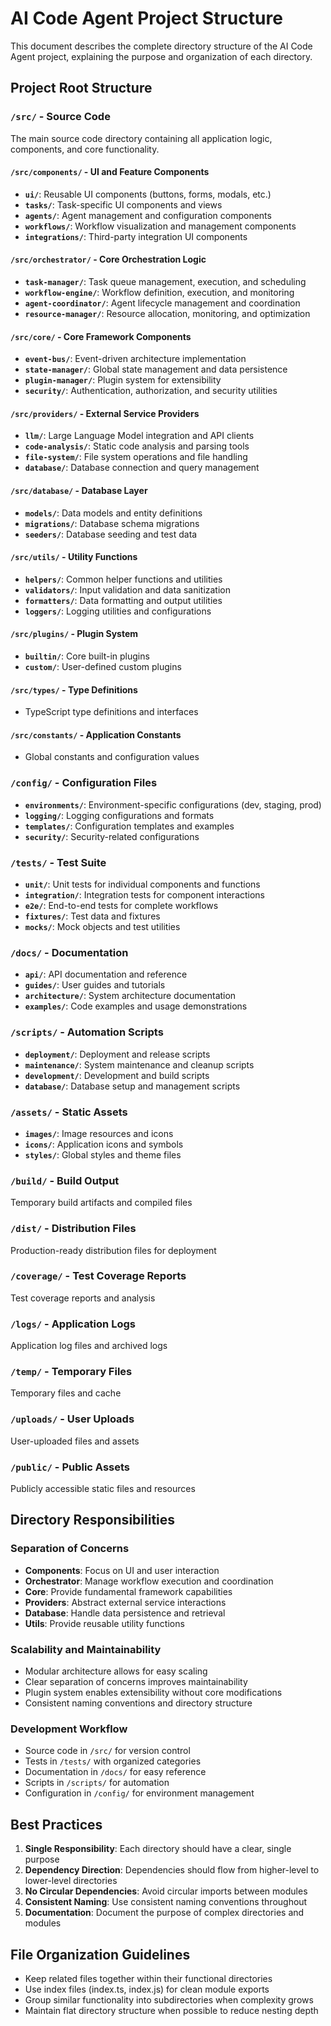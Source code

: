 # AI Code Agent Project Structure

This document describes the complete directory structure of the AI Code Agent project, explaining the purpose and organization of each directory.

## Project Root Structure

### `/src/` - Source Code
The main source code directory containing all application logic, components, and core functionality.

#### `/src/components/` - UI and Feature Components
- **`ui/`**: Reusable UI components (buttons, forms, modals, etc.)
- **`tasks/`**: Task-specific UI components and views
- **`agents/`**: Agent management and configuration components
- **`workflows/`**: Workflow visualization and management components
- **`integrations/`**: Third-party integration UI components

#### `/src/orchestrator/` - Core Orchestration Logic
- **`task-manager/`**: Task queue management, execution, and scheduling
- **`workflow-engine/`**: Workflow definition, execution, and monitoring
- **`agent-coordinator/`**: Agent lifecycle management and coordination
- **`resource-manager/`**: Resource allocation, monitoring, and optimization

#### `/src/core/` - Core Framework Components
- **`event-bus/`**: Event-driven architecture implementation
- **`state-manager/`**: Global state management and data persistence
- **`plugin-manager/`**: Plugin system for extensibility
- **`security/`**: Authentication, authorization, and security utilities

#### `/src/providers/` - External Service Providers
- **`llm/`**: Large Language Model integration and API clients
- **`code-analysis/`**: Static code analysis and parsing tools
- **`file-system/`**: File system operations and file handling
- **`database/`**: Database connection and query management

#### `/src/database/` - Database Layer
- **`models/`**: Data models and entity definitions
- **`migrations/`**: Database schema migrations
- **`seeders/`**: Database seeding and test data

#### `/src/utils/` - Utility Functions
- **`helpers/`**: Common helper functions and utilities
- **`validators/`**: Input validation and data sanitization
- **`formatters/`**: Data formatting and output utilities
- **`loggers/`**: Logging utilities and configurations

#### `/src/plugins/` - Plugin System
- **`builtin/`**: Core built-in plugins
- **`custom/`**: User-defined custom plugins

#### `/src/types/` - Type Definitions
- TypeScript type definitions and interfaces

#### `/src/constants/` - Application Constants
- Global constants and configuration values

### `/config/` - Configuration Files
- **`environments/`**: Environment-specific configurations (dev, staging, prod)
- **`logging/`**: Logging configurations and formats
- **`templates/`**: Configuration templates and examples
- **`security/`**: Security-related configurations

### `/tests/` - Test Suite
- **`unit/`**: Unit tests for individual components and functions
- **`integration/`**: Integration tests for component interactions
- **`e2e/`**: End-to-end tests for complete workflows
- **`fixtures/`**: Test data and fixtures
- **`mocks/`**: Mock objects and test utilities

### `/docs/` - Documentation
- **`api/`**: API documentation and reference
- **`guides/`**: User guides and tutorials
- **`architecture/`**: System architecture documentation
- **`examples/`**: Code examples and usage demonstrations

### `/scripts/` - Automation Scripts
- **`deployment/`**: Deployment and release scripts
- **`maintenance/`**: System maintenance and cleanup scripts
- **`development/`**: Development and build scripts
- **`database/`**: Database setup and management scripts

### `/assets/` - Static Assets
- **`images/`**: Image resources and icons
- **`icons/`**: Application icons and symbols
- **`styles/`**: Global styles and theme files

### `/build/` - Build Output
Temporary build artifacts and compiled files

### `/dist/` - Distribution Files
Production-ready distribution files for deployment

### `/coverage/` - Test Coverage Reports
Test coverage reports and analysis

### `/logs/` - Application Logs
Application log files and archived logs

### `/temp/` - Temporary Files
Temporary files and cache

### `/uploads/` - User Uploads
User-uploaded files and assets

### `/public/` - Public Assets
Publicly accessible static files and resources

## Directory Responsibilities

### Separation of Concerns
- **Components**: Focus on UI and user interaction
- **Orchestrator**: Manage workflow execution and coordination
- **Core**: Provide fundamental framework capabilities
- **Providers**: Abstract external service interactions
- **Database**: Handle data persistence and retrieval
- **Utils**: Provide reusable utility functions

### Scalability and Maintainability
- Modular architecture allows for easy scaling
- Clear separation of concerns improves maintainability
- Plugin system enables extensibility without core modifications
- Consistent naming conventions and directory structure

### Development Workflow
- Source code in `/src/` for version control
- Tests in `/tests/` with organized categories
- Documentation in `/docs/` for easy reference
- Scripts in `/scripts/` for automation
- Configuration in `/config/` for environment management

## Best Practices

1. **Single Responsibility**: Each directory should have a clear, single purpose
2. **Dependency Direction**: Dependencies should flow from higher-level to lower-level directories
3. **No Circular Dependencies**: Avoid circular imports between modules
4. **Consistent Naming**: Use consistent naming conventions throughout
5. **Documentation**: Document the purpose of complex directories and modules

## File Organization Guidelines

- Keep related files together within their functional directories
- Use index files (index.ts, index.js) for clean module exports
- Group similar functionality into subdirectories when complexity grows
- Maintain flat directory structure when possible to reduce nesting depth
